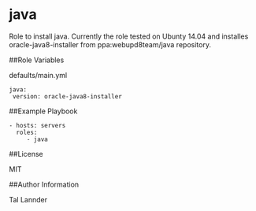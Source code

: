 # java

Role to install java. Currently the role tested on Ubunty 14.04 and installes oracle-java8-installer
from ppa:webupd8team/java repository.


##Role Variables

defaults/main.yml

```
java:
 version: oracle-java8-installer
```

##Example Playbook

```
- hosts: servers
  roles:
     - java
```

##License

MIT

##Author Information

Tal Lannder
